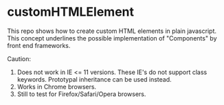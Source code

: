 # customHTMLElement
This repo shows how to create custom HTML elements in plain javascript. This concept underlines the possible implementation of "Components" by front end frameworks.

Caution:
1. Does not work in IE <= 11 versions. These IE's do not support class keywords. Prototypal inheritance can be used instead.
2. Works in Chrome browsers.
3. Still to test for Firefox/Safari/Opera browsers.
